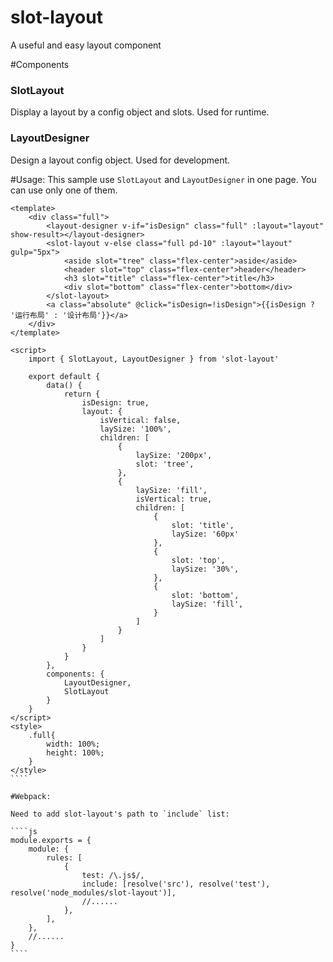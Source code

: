 # slot-layout
A useful and easy layout component

#Components

### SlotLayout
Display a layout by a config object and slots. Used for runtime.

### LayoutDesigner
Design a layout config object. Used for development.


#Usage:
This sample use `SlotLayout` and `LayoutDesigner` in one page.
You can use only one of them.

`````vue
<template>
    <div class="full">
        <layout-designer v-if="isDesign" class="full" :layout="layout" show-result></layout-designer>
        <slot-layout v-else class="full pd-10" :layout="layout" gulp="5px">
            <aside slot="tree" class="flex-center">aside</aside>
            <header slot="top" class="flex-center">header</header>
            <h3 slot="title" class="flex-center">title</h3>
            <div slot="bottom" class="flex-center">bottom</div>
        </slot-layout>
        <a class="absolute" @click="isDesign=!isDesign">{{isDesign ? '运行布局' : '设计布局'}}</a>
    </div>
</template>

<script>
    import { SlotLayout, LayoutDesigner } from 'slot-layout'

    export default {
        data() {
            return {
                isDesign: true,
                layout: {
                    isVertical: false,
                    laySize: '100%',
                    children: [
                        {
                            laySize: '200px',
                            slot: 'tree',
                        },
                        {
                            laySize: 'fill',
                            isVertical: true,
                            children: [
                                {
                                    slot: 'title',
                                    laySize: '60px'
                                },
                                {
                                    slot: 'top',
                                    laySize: '30%',
                                },
                                {
                                    slot: 'bottom',
                                    laySize: 'fill',
                                }
                            ]
                        }
                    ]
                }
            }
        },
        components: {
            LayoutDesigner,
            SlotLayout
        }
    }
</script>
<style>
    .full{
        width: 100%;
        height: 100%;
    }
</style>
````

#Webpack:   

Need to add slot-layout's path to `include` list:

````js
module.exports = {
    module: {
        rules: [
            {
                test: /\.js$/,
                include: [resolve('src'), resolve('test'), resolve('node_modules/slot-layout')],
                //......
            },
        ],
    },
    //......
}
````
